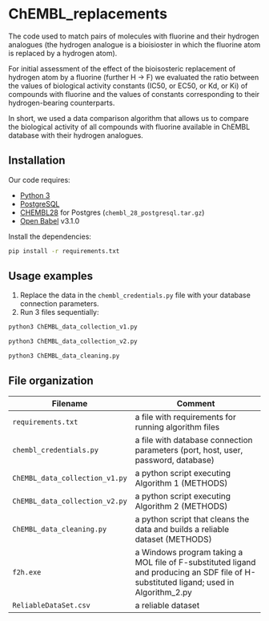 # ChEMBL_replacements
The code used to match pairs of molecules with fluorine and their hydrogen analogues (the hydrogen analogue is a bioisioster in which the fluorine atom is replaced by a hydrogen atom).

For initial assessment of the effect of the bioisosteric replacement of hydrogen atom by a fluorine (further H → F) we evaluated the ratio between the values of biological activity constants (IC50, or EC50, or Kd, or Ki) of compounds with fluorine and the values of constants corresponding to their hydrogen-bearing counterparts.

In short, we used a data comparison algorithm that allows us to compare the biological activity of all compounds with fluorine available in ChEMBL database with their hydrogen analogues.

## Installation
Our code requires: 
- [Python 3](https://www.python.org/downloads/)
- [PostgreSQL](https://www.postgresql.org/download/)
- [CHEMBL28](https://chembl.gitbook.io/chembl-interface-documentation/downloads) for Postgres (`chembl_28_postgresql.tar.gz`)
- [Open Babel](https://openbabel.org/docs/dev/Installation/install.html) v3.1.0

Install the dependencies:

```sh
pip install -r requirements.txt
```

## Usage examples
1. Replace the data in the `chembl_credentials.py` file with your database connection parameters.
2. Run 3 files sequentially: 
```sh 
python3 ChEMBL_data_collection_v1.py 
```
```sh 
python3 ChEMBL_data_collection_v2.py 
```
```sh 
python3 ChEMBL_data_cleaning.py 
```

## File organization

| Filename | Comment |
| ------ | ------ |
| `requirements.txt` | a file with requirements for running algorithm files |
| `chembl_credentials.py` | a file with database connection parameters (port, host, user, password, database) |
| `ChEMBL_data_collection_v1.py` | a python script executing Algorithm 1 (METHODS)|
| `ChEMBL_data_collection_v2.py` | a python script executing Algorithm 2 (METHODS)|
| `ChEMBL_data_cleaning.py` | a python script that cleans the data and builds a reliable dataset (METHODS)|
| `f2h.exe` | a Windows program taking a MOL file of F-substituted ligand and producing an SDF file of H-substituted ligand; used in Algorithm_2.py  |
| `ReliableDataSet.csv` | a reliable dataset |
